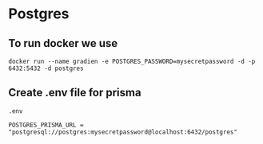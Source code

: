 # Postgres

## To run docker we use

```
docker run --name gradien -e POSTGRES_PASSWORD=mysecretpassword -d -p 6432:5432 -d postgres
```

## Create .env file for prisma

`.env`

```
POSTGRES_PRISMA_URL = "postgresql://postgres:mysecretpassword@localhost:6432/postgres"
```

